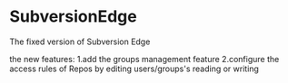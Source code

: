 SubversionEdge
==============

The fixed version of Subversion Edge 

the new features:
1.add the groups management feature
2.configure the access rules of Repos by editing users/groups's reading
or writing
